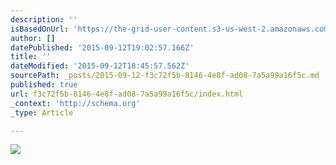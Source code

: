 ```yaml
---
description: ''
isBasedOnUrl: 'https://the-grid-user-content.s3-us-west-2.amazonaws.com/7dd5dfea-88e0-4f3a-baca-f51b5299e8d0.JPG'
author: []
datePublished: '2015-09-12T19:02:57.166Z'
title: ''
dateModified: '2015-09-12T18:45:57.562Z'
sourcePath: _posts/2015-09-12-f3c72f5b-8146-4e8f-ad08-7a5a99a16f5c.md
published: true
url: f3c72f5b-8146-4e8f-ad08-7a5a99a16f5c/index.html
_context: 'http://schema.org'
_type: Article

---
```

![](https://the-grid-user-content.s3-us-west-2.amazonaws.com/7dd5dfea-88e0-4f3a-baca-f51b5299e8d0.JPG)